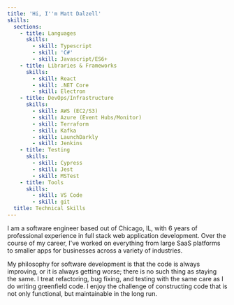```yaml
---
title: 'Hi, I''m Matt Dalzell'
skills:
  sections:
    - title: Languages
      skills:
        - skill: Typescript
        - skill: 'C#'
        - skill: Javascript/ES6+
    - title: Libraries & Frameworks
      skills:
        - skill: React
        - skill: .NET Core
        - skill: Electron
    - title: DevOps/Infrastructure
      skills:
        - skill: AWS (EC2/S3)
        - skill: Azure (Event Hubs/Monitor)
        - skill: Terraform
        - skill: Kafka
        - skill: LaunchDarkly
        - skill: Jenkins
    - title: Testing
      skills:
        - skill: Cypress
        - skill: Jest
        - skill: MSTest
    - title: Tools
      skills:
        - skill: VS Code
        - skill: git
  title: Technical Skills
---
```

I am a software engineer based out of Chicago, IL, with 6 years of
professional experience in full stack web application
development. Over the course of my career, I've worked on everything from
large SaaS platforms to smaller apps for businesses across a variety of
industries.

My philosophy for software development is that the code is always improving,
or it is always getting worse; there is no such thing as staying the same. I
treat refactoring, bug fixing, and testing with the same care as I do writing
greenfield code. I enjoy the challenge of constructing code that is not only
functional, but maintainable in the long run.

